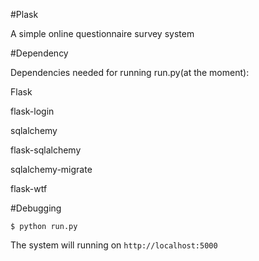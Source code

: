 #Plask

A simple online questionnaire survey system

#Dependency

Dependencies needed for running run.py(at the moment):

Flask

flask-login

sqlalchemy

flask-sqlalchemy

sqlalchemy-migrate

flask-wtf

#Debugging

```
$ python run.py
```

The system will running on 
``
http://localhost:5000
``